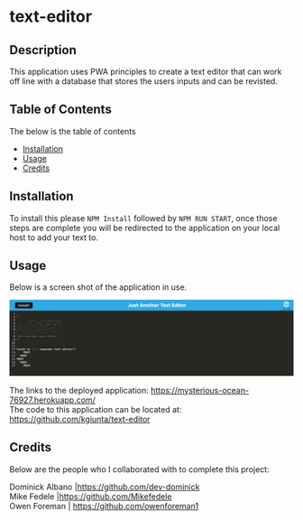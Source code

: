 # text-editor

## Description

This application uses PWA principles to create a text editor that can work off line with a database that stores the users inputs and can be revisted.

## Table of Contents

The below is the table of contents

- [Installation](#installation)
- [Usage](#usage)
- [Credits](#credits)

## Installation

To install this please `NPM Install` followed by `NPM RUN START`, once those steps are complete you will be redirected to the application on your local host to add your text to.

## Usage

Below is a screen shot of the application in use.

![downloaded app shown next to the web application](./images/localhost_3000_.png)

The links to the deployed application: https://mysterious-ocean-76927.herokuapp.com/ <br/>
The code to this application can be located at: https://github.com/kgiunta/text-editor

## Credits

Below are the people who I collaborated with to complete this project:

Dominick Albano |https://github.com/dev-dominick <br/>
Mike Fedele |https://github.com/Mikefedele <br/>
Owen Foreman | https://github.com/owenforeman1
